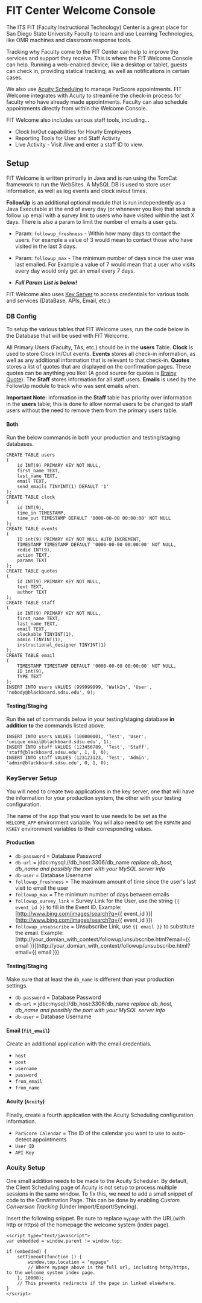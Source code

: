 FIT Center Welcome Console
===========================

The ITS FIT (Faculty Instructional Technology) Center is a great place for San Diego State University Faculty to learn and use Learning Technologies, like OMR machines and classroom response tools.

Tracking why Faculty come to the FIT Center can help to improve the services and support they receive. This is where the FIT Welcome Console can help. Running a web-enabled device, like a desktop or tablet, guests can check in, providing statical tracking, as well as notifications in certain cases.

We also use [Acuity Scheduling](https://acuityscheduling.com/) to manage ParScore appointments. FIT Welcome integrates with Acuity to streamline the check-in process for faculty who have already made appointments. Faculty can also schedule appointments directly from within the Welcome Console.

FIT Welcome also includes various staff tools, including...
- Clock In/Out capabilities for Hourly Employees
- Reporting Tools for User and Staff Activity
- Live Activity - Visit /live and enter a staff ID to view.


## Setup
FIT Welcome is written primarily in Java and is run using the TomCat framework to run the WebSites. A MySQL DB is used to store user information, as well as log events and clock in/out times.

__FollowUp__ is an additional optional module that is run independently as a Java Executable at the end of every day (or whenever you like) that sends a follow up email with a survey link to users who have visited within the last X days. There is also a param to limit the number of emails a user gets.
 - Param: `followup_freshness` - Within how many days to contact the users. For example a value of 3 would mean to contact those who have visited in the last 3 days.
 - Param: `followup_max` - The minimum number of days since the user was last emailed. For Example a value of 7 would mean that a user who visits every day would only get an email every 7 days.

 - ___Full Param List is below!___


FIT Welcome also uses [Key Server](https://github.com/sdsu-its/key-server) to access credentials for various tools and services (DataBase, APIs, Email, etc.)


### DB Config
To setup the various tables that FIT Welcome uses, run the code below in the Database that will be used with FIT Welcome.

All Primary Users (Faculty, TAs, etc.) should be in the __users__ Table.
__Clock__ is used to store Clock In/Out events.
__Events__ stores all check-in information, as well as any additional information that is relevant to that check-in.
__Quotes__ stores a list of quotes that are displayed on the confirmation pages. These quotes can be anything you like! (A good source for quotes is [Brainy Quote](http://www.brainyquote.com/)).
The __Staff__ stores information for all staff users.
__Emails__ is used by the FollowUp module to track who was sent emails when.

__Important Note:__ information in the __Staff__ table has priority over information in the __users__ table; this is done to allow normal users to be changed to staff users without the need to remove them from the primary users table.

#### Both
Run the below commands in both your production and testing/staging databases.
```
CREATE TABLE users
(
    id INT(9) PRIMARY KEY NOT NULL,
    first_name TEXT,
    last_name TEXT,
    email TEXT,
    send_emails TINYINT(1) DEFAULT '1'
);
CREATE TABLE clock
(
    id INT(9),
    time_in TIMESTAMP,
    time_out TIMESTAMP DEFAULT '0000-00-00 00:00:00' NOT NULL
);
CREATE TABLE events
(
    ID int(9) PRIMARY KEY NOT NULL AUTO_INCREMENT,
    TIMESTAMP TIMESTAMP DEFAULT '0000-00-00 00:00:00' NOT NULL,
    redid INT(9),
    action TEXT,
    params TEXT
);
CREATE TABLE quotes
(
    id INT(9) PRIMARY KEY NOT NULL,
    text TEXT,
    author TEXT
);
CREATE TABLE staff
(
    id INT(9) PRIMARY KEY NOT NULL,
    first_name TEXT,
    last_name TEXT,
    email TEXT,
    clockable TINYINT(1),
    admin TINYINT(1),
    instructional_designer TINYINT(1)
);
CREATE TABLE email
(
    TIMESTAMP TIMESTAMP DEFAULT '0000-00-00 00:00:00' NOT NULL,
    ID int(9),
    TYPE TEXT
);
INSERT INTO users VALUES (999999999, 'WalkIn', 'User', 'nobody@blackboard.sdsu.edu', 0);
```

#### Testing/Staging
Run the set of commands below in your testing/staging database __in addition to__ the commands listed above.
```
INSERT INTO users VALUES (100000001, 'Test', 'User', 'unique_email@blackboard.sdsu.edu', 1);
INSERT INTO staff VALUES (123456789, 'Test', 'Staff', 'staff@blackboard.sdsu.edu', 1, 0, 0);
INSERT INTO staff VALUES (123123123, 'Test', 'Admin', 'admin@blackboard.sdsu.edu', 0, 1, 0);
```

### KeyServer Setup
You will need to create two applications in the key server, one that will have the information for your production system, the
other with your testing configuration.

The name of the app that you want to use needs to be set as the `WELCOME_APP` environment variable.
You will also need to set the `KSPATH` and `KSKEY` environment variables to their corresponding values.

#### Production
- `db-password` = Database Password
- `db-url` = jdbc:mysql://db_host:3306/db_name _replace db_host, db_name and possibly the port with your MySQL server info_
-	`db-user` = Database Username
- `followup_freshness` = The maximum amount of time since the user's last visit to email the user
-	`followup_max` = The minimum number of days between emails
-	`followup_survey_link` = Survey Link for the User, use the string `{{ event_id }}` to fill in the Event ID.
Example: [http://www.bing.com/images/search?q={{ event_id }}](http://www.bing.com/images/search?q={{ event_id }})
-	`followup_unsubscribe` = Unsubscribe Link, use `{{ email }}` to substitute the email.
Example:  [http://your_domian_with_context/followup/unsubscribe.html?email={{ email }}](http://your_domian_with_context/followup/unsubscribe.html?email={{ email }})

#### Testing/Staging
Make sure that at least the `db_name` is different than your production settings.
- `db-password` = Database Password
- `db-url` = jdbc:mysql://db_host:3306/db_name _replace db_host, db_name and possibly the port with your MySQL server info_
-	`db-user` = Database Username

#### Email (`fit_email`)
Create an additional application with the email credentials.
- `host`
- `post`
- `username`
- `password`
- `from_email`
- `from_name`

#### Acuity (`Acuity`)
Finally, create a fourth application with the Acuity Scheduling configuration information.
- `ParScore Calendar` = The ID of the calendar you want to use to auto-detect appointments
- `User ID`
- `API Key`

### Acuity Setup
One small addition needs to be made to the Acuity Scheduler. By default, the Client Scheduling page of Acuity is not setup to process multiple sessions in the same window. To fix this, we need to add a small snippet of code to the Confirmation Page. This can be done by enabling _Custom Conversion Tracking_ (Under Import/Export/Syncing).

Insert the following snippet. Be sure to replace `mypage` with the URL(with http or https) of the homepage the welcome system (index page).

```
<script type="text/javascript">
var embedded = window.parent != window.top;

if (embedded) {
    setTimeout(function () {
        window.top.location = "mypage"
        // Where mypage above is the full url, including http/https, to the welcome system index page.
    }, 10000);
    // This prevents redirects if the page in linked elsewhere.
}
</script>
```
